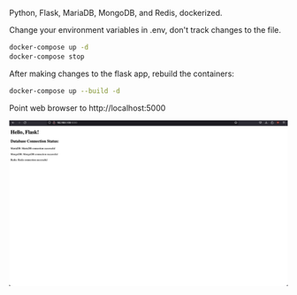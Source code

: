 Python, Flask, MariaDB, MongoDB, and Redis, dockerized.

Change your environment variables in .env, don't track changes to the file.

```sh
docker-compose up -d
docker-compose stop
```

After making changes to the flask app, rebuild the containers:
```sh
docker-compose up --build -d
```

Point web browser to http://localhost:5000

![Alt text](initial_run.png)
